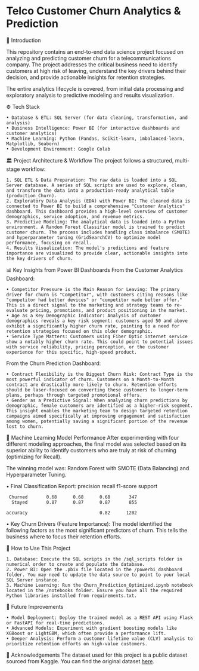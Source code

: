 # Telco Customer Churn Analytics & Prediction
📌 Introduction

This repository contains an end-to-end data science project focused on analyzing and predicting customer churn for a telecommunications company. The project addresses the critical business need to identify customers at high risk of leaving, understand the key drivers behind their decision, and provide actionable insights for retention strategies.

The entire analytics lifecycle is covered, from initial data processing and exploratory analysis to predictive modeling and results visualization.

⚙️ Tech Stack

	• Database & ETL: SQL Server (for data cleaning, transformation, and analysis)
	• Business Intelligence: Power BI (for interactive dashboards and customer analytics)
	• Machine Learning: Python (Pandas, Scikit-learn, imbalanced-learn, Matplotlib, Seaborn)
	• Development Environment: Google Colab

🏛️ Project Architecture & Workflow
The project follows a structured, multi-stage workflow:

	1. SQL ETL & Data Preparation: The raw data is loaded into a SQL Server database. A series of SQL scripts are used to explore, clean, and transform the data into a production-ready analytical table (production_Churn).
	2. Exploratory Data Analysis (EDA) with Power BI: The cleaned data is connected to Power BI to build a comprehensive "Customer Analytics" dashboard. This dashboard provides a high-level overview of customer demographics, service adoption, and revenue metrics.
	3. Predictive Modeling: The analytical data is loaded into a Python environment. A Random Forest Classifier model is trained to predict customer churn. The process includes handling class imbalance (SMOTE) and hyperparameter tuning (GridSearchCV) to optimize model performance, focusing on recall.
	4. Results Visualization: The model's predictions and feature importance are visualized to provide clear, actionable insights into the key drivers of churn.

📊 Key Insights from Power BI Dashboards
From the Customer Analytics Dashboard:

	• Competitor Pressure is the Main Reason for Leaving: The primary driver for churn is "Competitor", with customers citing reasons like "competitor had better devices" or "competitor made better offer." This is a direct signal to the marketing and strategy teams to re-evaluate pricing, promotions, and product positioning in the market.
	• Age as a Key Demographic Indicator: Analysis of customer demographics reveals a key risk segment: customers aged 50 and above exhibit a significantly higher churn rate, pointing to a need for retention strategies focused on this older demographic.
	• Service Type Matters: Customers using Fiber Optic internet service show a notably higher churn rate. This could point to potential issues with service reliability, pricing perception, or the customer experience for this specific, high-speed product.

From the Churn Prediction Dashboard:

	• Contract Flexibility is the Biggest Churn Risk: Contract Type is the most powerful indicator of churn. Customers on a Month-to-Month contract are drastically more likely to churn. Retention efforts should be laser-focused on converting these customers to longer-term plans, perhaps through targeted promotional offers.
	• Gender as a Predictive Signal: When analyzing churn predictions by demographic, female customers are identified as a higher-risk segment. This insight enables the marketing team to design targeted retention campaigns aimed specifically at improving engagement and satisfaction among women, potentially saving a significant portion of the revenue lost to churn.

🤖 Machine Learning Model Performance
After experimenting with four different modeling approaches, the final model was selected based on its superior ability to identify customers who are truly at risk of churning (optimizing for Recall).

The winning model was: Random Forest with SMOTE (Data Balancing) and Hyperparameter Tuning.

• Final Classification Report:
              precision    recall  f1-score   support

     Churned       0.68      0.68      0.68       347
      Stayed       0.87      0.87      0.87       855

    accuracy                           0.82      1202

• Key Churn Drivers (Feature Importance): The model identified the following factors as the most significant predictors of churn. This tells the business where to focus their retention efforts.

🚀 How to Use This Project

	1. Database: Execute the SQL scripts in the /sql_scripts folder in numerical order to create and populate the database.
	2. Power BI: Open the .pbix file located in the /powerbi_dashboard folder. You may need to update the data source to point to your local SQL Server instance.
	3. Machine Learning: Run the Churn_Prediction_Optimized.ipynb notebook located in the /notebooks folder. Ensure you have all the required Python libraries installed from requirements.txt.

🔮 Future Improvements

	• Model Deployment: Deploy the trained model as a REST API using Flask or FastAPI for real-time predictions.
	• Advanced Models: Experiment with gradient boosting models like XGBoost or LightGBM, which often provide a performance lift.
	• Deeper Analysis: Perform a customer lifetime value (CLV) analysis to prioritize retention efforts on high-value customers.

🙏 Acknowledgements
The dataset used for this project is a public dataset sourced from Kaggle. You can find the original dataset [here](https://www.kaggle.com/datasets/nguyenduongthanhthuy/telecom-churn-dataset/data).
